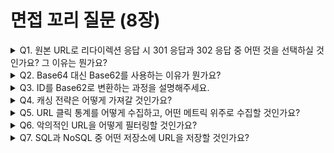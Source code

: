 # 면접 꼬리 질문 (8장)

<details>
<summary>Q1. 원본 URL로 리다이렉션 응답 시 301 응답과 302 응답 중 어떤 것을 선택하실 것인가요? 그 이유는 뭔가요?</summary>

**301 Moved Permanently (영구 리다이렉션)**:

**특징**:
- 브라우저가 응답을 캐싱함
- 이후 동일한 단축 URL 요청 시 서버를 거치지 않고 바로 원본 URL로 이동
- 서버 부하 감소

**장점**:
- 서버 트래픽 절감
- 빠른 리다이렉션 (캐시 히트 시)
- 인프라 비용 절감

**단점**:
- 클릭 통계 수집 불가 (캐시된 요청은 서버에 도달하지 않음)
- A/B 테스팅 불가능
- URL 변경 시 브라우저 캐시 때문에 문제 발생 가능

**사용 사례**:
- 통계 수집이 불필요한 경우
- 트래픽이 매우 많아 서버 부하 절감이 중요한 경우
- 영구적으로 변경되지 않는 URL

---

**302 Found (임시 리다이렉션)**:

**특징**:
- 브라우저가 응답을 캐싱하지 않음
- 매번 서버를 거쳐 리다이렉션
- 모든 클릭이 서버에 기록됨

**장점**:
- 정확한 클릭 통계 수집 가능
- 사용자 행동 분석 가능 (IP, User-Agent, Referer 등)
- 실시간 모니터링 가능
- 원본 URL 변경 시 즉시 반영

**단점**:
- 높은 서버 부하
- 추가 네트워크 왕복 시간 (RTT)
- 인프라 비용 증가

**사용 사례**:
- 클릭 통계가 중요한 경우 (마케팅, 분석)
- URL을 동적으로 변경해야 하는 경우
- A/B 테스팅이 필요한 경우

---

**권장 사항**:

**대부분의 URL 단축 서비스는 302를 사용**합니다:
- Bitly, TinyURL 등 주요 서비스 모두 302 사용
- 클릭 통계가 URL 단축 서비스의 핵심 가치
- 광고 수익, 분석 데이터 제공 등 비즈니스 모델에 필수적

**예외적으로 301 사용**:
- 퍼머링크(Permalink) 제공 서비스
- 트래픽이 극도로 많고 통계가 불필요한 경우
- CDN과 조합하여 캐싱 최적화가 필요한 경우

**하이브리드 접근**:
- 기본적으로 302 사용
- 특정 URL에 대해서만 301 옵션 제공 (사용자 선택)
- 통계 수집 기간 종료 후 자동으로 301로 전환
</details>

<details>
<summary>Q2. Base64 대신 Base62를 사용하는 이유가 뭔가요?</summary>

**Base64의 문제점**:

1. **URL-unsafe 문자 포함**:
   - `+` (플러스): URL에서 공백으로 해석될 수 있음
   - `/` (슬래시): 경로 구분자와 충돌
   - `=` (등호): 패딩 문자, URL 파라미터와 혼동

2. **URL 인코딩 필요**:
   - 이들 문자를 사용하려면 퍼센트 인코딩 필요
   - 예: `+` → `%2B`, `/` → `%2F`
   - URL이 길어지고 복잡해짐

3. **가독성 문제**:
   - 특수문자로 인해 사용자가 입력하기 어려움
   - 음성으로 전달하기 어려움

**Base62의 장점**:

1. **URL-safe**:
   - 사용 문자: `[0-9a-zA-Z]` (62개)
   - 모든 문자가 URL에 안전하게 사용 가능
   - 추가 인코딩 불필요

2. **가독성**:
   - 알파벳과 숫자만 사용하여 직관적
   - 대소문자 구분으로 더 많은 조합 생성

3. **짧은 길이**:
   - Base62도 충분히 짧은 URL 생성 가능
   - 예: 62^7 = 약 3.5조 개 조합 (7자리)

**왜 Base62인가?**:
- Base64와 거의 동일한 효율성 (62 vs 64)
- URL-safe하여 추가 처리 불필요
- 단축 URL의 핵심 요구사항 충족
</details>

<details>
<summary>Q3. ID를 Base62로 변환하는 과정을 설명해주세요.</summary>

**Base62 문자 세트**:
```
0-9: 숫자 (10개)
a-z: 소문자 알파벳 (26개)
A-Z: 대문자 알파벳 (26개)
총 62개 문자
```

**매핑 테이블**:
```
0 → '0', 1 → '1', ..., 9 → '9'
10 → 'a', 11 → 'b', ..., 35 → 'z'
36 → 'A', 37 → 'B', ..., 61 → 'Z'
```

**변환 알고리즘 (10진수 → Base62)**:

1. **나눗셈 반복**:
   - ID를 62로 나눈 나머지를 구함
   - 나머지를 Base62 문자로 변환
   - 몫이 0이 될 때까지 반복

2. **결과 문자열 역순 배열**:
   - 나머지를 구한 순서의 역순이 최종 결과

**의사 코드**:

```
function toBase62(id):
    chars = "0123456789abcdefghijklmnopqrstuvwxyzABCDEFGHIJKLMNOPQRSTUVWXYZ"
    result = ""

    while id > 0:
        remainder = id % 62
        result = chars[remainder] + result
        id = id / 62

    return result if result else "0"
```

**역변환 (Base62 → 10진수)**:

```
function fromBase62(shortUrl):
    chars = "0123456789abcdefghijklmnopqrstuvwxyzABCDEFGHIJKLMNOPQRSTUVWXYZ"
    id = 0

    for each character in shortUrl:
        id = id * 62 + indexOf(character in chars)

    return id
```

**실전 고려사항**:

1. **최소 길이 보장**:
   - 초기 ID가 작으면 1-2자리만 나올 수 있음
   - 보안/예측 방지를 위해 최소 길이 패딩
   - 예: 앞에 랜덤 문자 추가 또는 고정 오프셋 사용

2. **충돌 방지**:
   - 데이터베이스 auto_increment ID를 직접 사용하면 순차적이라 예측 가능
   - 해시 함수나 분산 ID 생성기(Snowflake) 조합 권장

**결론**: Base62 변환은 간단한 진법 변환이며, 62진수 나눗셈의 나머지를 문자로 매핑하는 과정입니다.
</details>

<details>
<summary>Q4. 캐싱 전략은 어떻게 가져갈 것인가요?</summary>

**캐싱이 필요한 이유**:
- URL 단축 서비스는 읽기 요청이 압도적으로 많음 (읽기:쓰기 = 100:1 이상)
- 인기 있는 URL은 반복적으로 요청됨
- 데이터베이스 부하 감소 및 응답 속도 향상

**캐싱 계층**:

1. **클라이언트 측 캐싱**:
   - 브라우저 캐시 (301 사용 시)
   - 앞서 Q1에서 설명했듯이 통계 수집 문제로 비권장

2. **CDN 캐싱**:
   - 지리적으로 분산된 엣지 서버에서 캐싱
   - 응답 속도 크게 향상 (지연 시간 감소)
   - CloudFront, Cloudflare, Akamai 등 활용
   - **전략**: 인기 URL만 CDN에 캐싱, TTL은 짧게 설정 (클릭 통계 손실 최소화)

3. **애플리케이션 서버 캐싱**:
   - Redis, Memcached 같은 인메모리 캐시
   - 데이터베이스 앞단에 배치
   - **가장 중요한 계층**

**캐싱 전략 (애플리케이션 레벨): Cache-Aside + Write-Through**
- 읽기: Cache-Aside (자주 사용되는 URL만 캐싱)
- 쓰기: Write-Through (새 URL 생성 시 캐시에도 저장)

**캐싱 세부 전략**:

**1. TTL (Time-To-Live) 설정**:
- 인기 URL: 24시간
- 일반 URL: 1시간
- 사용 빈도에 따라 동적 TTL 조정

**2. 캐시 키 설계**:
```
Key: "short_url:{hash}"
Value: {
  "original_url": "https://example.com/long-url",
  "created_at": "2025-01-15T10:00:00Z",
  "expires_at": "2026-01-15T10:00:00Z"
}
```

**3. LRU (Least Recently Used) 정책**:
- Redis의 `maxmemory-policy allkeys-lru` 설정
- 메모리 부족 시 가장 오래 사용되지 않은 키 제거

**4. 핫 키 문제 대응**:
- 특정 URL에 요청 폭증 시 캐시 서버 단일 샤드에 부하 집중
- **해결책**:
  - 핫 키 복제 (여러 캐시 서버에 중복 저장)
  - 로컬 캐시 추가 (애플리케이션 서버 메모리)
  - Rate Limiting

**5. 캐시 무효화 (Invalidation)**:
- URL 수정/삭제 시 캐시에서도 제거
- Pub/Sub 패턴으로 여러 캐시 서버 동기화

**모니터링 메트릭**:
- 캐시 히트율 (목표: 90% 이상)
- 평균 응답 시간
- 캐시 메모리 사용률
- 캐시 미스 비율

**결론**: Cache-Aside를 기본으로 하되, 읽기 성능이 중요하므로 CDN과 Redis를 조합하여 다층 캐싱 구조를 구축하는 것이 효과적입니다.
</details>

<details>
<summary>Q5. URL 클릭 통계를 어떻게 수집하고, 어떤 메트릭 위주로 수집할 것인가요?</summary>

**통계 수집 아키텍처**:

**1. 실시간 수집**:
```
사용자 클릭
  ↓
웹 서버 (로깅)
  ↓
메시지 큐 (Kafka, RabbitMQ)
  ↓
스트림 처리 (Kafka Streams, Flink)
  ↓
집계 저장 (Cassandra, ClickHouse, BigQuery)
```

**2. 배치 수집**:
```
로그 파일 (S3, HDFS)
  ↓
배치 처리 (Spark, Hadoop)
  ↓
데이터 웨어하우스 (Redshift, BigQuery)
  ↓
분석/시각화 (Tableau, Looker)
```

**기본 메트릭**:

1. **클릭 수**:
   - 총 클릭 수
   - 고유 클릭 수 (IP 기반)
   - 시간대별 클릭 수

2. **시간 정보**:
   - 클릭 타임스탬프
   - 시간대별/일별/주별/월별 집계
   - 피크 시간대 분석

3. **지리적 정보**:
   - 국가, 도시 (IP → GeoIP 매핑)
   - 언어 (Accept-Language 헤더)
   - 타임존

4. **디바이스 정보**:
   - User-Agent 파싱:
     - 브라우저 (Chrome, Safari, Firefox 등)
     - OS (Windows, macOS, iOS, Android 등)
     - 디바이스 타입 (Desktop, Mobile, Tablet)

5. **리퍼러 (Referrer)**:
   - 유입 경로 (어디서 클릭했는지)
   - 소셜 미디어, 검색 엔진, 직접 입력 등

**고급 메트릭**:

6. **사용자 세션**:
   - 세션 ID로 동일 사용자 추적
   - 클릭 패턴 분석
   - 재방문율

7. **변환율 (Conversion)**:
   - UTM 파라미터 추적
   - A/B 테스트 결과
   - 캠페인 효과 측정

8. **봇 감지**:
   - 비정상적으로 많은 클릭
   - User-Agent 기반 봇 필터링
   - CAPTCHA 우회 여부

**수집 방법**:

**1. 동기 수집 (단순)**:
```
클릭 발생 → DB에 즉시 기록 → 리다이렉션
```
- **문제**: DB 부하 증가, 응답 지연

**2. 비동기 수집 (권장)**:
```
클릭 발생 → 메시지 큐에 전송 → 즉시 리다이렉션
            ↓
     백그라운드 워커가 처리 → DB 저장
```
- **장점**: 빠른 응답, 확장 가능

**3. 로그 기반 수집**:
```
웹 서버 로그 (Nginx, Apache)
  ↓
로그 수집기 (Fluentd, Logstash)
  ↓
중앙 저장소 (Elasticsearch, S3)
  ↓
배치 분석
```
- **장점**: 서버 코드 변경 불필요, 안정적

**저장소 선택**:

| 저장소 | 용도 | 장점 |
|--------|------|------|
| Redis | 실시간 카운터 | 빠른 증감 연산 |
| Cassandra | 시계열 데이터 | 높은 쓰기 성능 |
| ClickHouse | 분석 쿼리 | OLAP에 최적화 |
| BigQuery | 데이터 웨어하우스 | 대규모 분석 |

**개인정보 보호**:
- IP 주소 해싱 또는 마스킹
- GDPR 준수: 사용자 동의 필요
- 보관 기간 설정 (예: 90일 후 삭제)

**최적화**:
- 배치 삽입 (Bulk Insert)로 DB 부하 감소
- 사전 집계로 실시간 대시보드 제공
- 파티셔닝 (날짜별, URL별)으로 쿼리 성능 향상

**결론**: 비동기 메시지 큐를 사용하여 클릭 이벤트를 수집하고, 기본 메트릭(클릭 수, 시간, 지리, 디바이스, 리퍼러)을 중심으로 분석하는 것이 효과적입니다.
</details>

<details>
<summary>Q6. 악의적인 URL을 어떻게 필터링할 것인가요?</summary>

**악의적인 URL 유형**:

1. **피싱(Phishing)**:
   - 금융 정보, 비밀번호 탈취 목적
   - 정상 사이트를 모방한 가짜 사이트

2. **멀웨어(Malware)**:
   - 바이러스, 랜섬웨어 배포
   - 드라이브 바이 다운로드

3. **스팸(Spam)**:
   - 광고 남용
   - 불법 상품 판매

4. **불법 콘텐츠**:
   - 저작권 침해
   - 성인 콘텐츠 (서비스 정책에 따라)

**필터링 전략**:

**1. 블랙리스트 기반**:

**외부 블랙리스트 API 활용**:
- **Google Safe Browsing API**:
  - Google이 관리하는 악성 URL 데이터베이스
  - 피싱, 멀웨어 사이트 실시간 탐지
  - 무료 (일일 API 호출 제한 있음)

- **VirusTotal API**:
  - 70개 이상의 백신 엔진 통합
  - URL/도메인 평판 조회

- **PhishTank**:
  - 커뮤니티 기반 피싱 사이트 데이터베이스

**구현**:
```
1. URL 단축 요청 수신
2. 원본 URL을 Safe Browsing API로 검사
3. 위험 판정 시 요청 거부
4. 안전하면 단축 URL 생성
```

**2. 휴리스틱 분석**:

**의심스러운 패턴 감지**:
- IP 주소 형식 URL (예: `http://192.168.1.1/...`)
- 비정상적으로 긴 URL (예: 2000자 이상)
- 의심스러운 TLD (`.tk`, `.ml` 등 무료 도메인)
- URL에 `login`, `verify`, `secure` 같은 피싱 키워드 포함
- 정상 도메인과 유사한 타이포스쿼팅 (예: `goog1e.com`)

**3. 도메인 평판 시스템**:

**평판 점수 계산**:
- 도메인 나이 (새 도메인은 의심)
- SSL/TLS 인증서 유무
- WHOIS 정보 (익명 등록은 의심)
- DNS 레코드 (MX, SPF 등)
- 과거 신고 이력

**4. 사용자 신고 시스템**:

**크라우드소싱**:
- 사용자가 악성 URL 신고 가능
- 신고 누적 시 자동 차단
- 신고자 평판 시스템 (허위 신고 방지)

**5. 컨텐츠 검사**:

**URL 페이지 크롤링**:
- 실제 페이지를 다운로드하여 분석
- HTML/JavaScript에서 악성 코드 패턴 탐지
- 리다이렉션 체인 추적 (다단계 리다이렉션 의심)

**주의**: 리소스 소모가 크므로 샘플링 또는 의심스러운 URL에만 적용

**6. 머신러닝 기반**:

**특징 추출**:
- URL 구조 (길이, 특수문자 비율, 서브도메인 수)
- 도메인 특징 (나이, 등록 정보)
- 컨텐츠 특징 (키워드, HTML 구조)

**모델 학습**:
- 레이블된 데이터셋 (악성/정상)
- Random Forest, XGBoost 등 분류 모델
- 주기적 재학습으로 새로운 위협 대응

**필터링 시점**:

**1. URL 생성 시 (사전 예방)**:
```
POST /api/shorten
  ↓
블랙리스트 검사
  ↓
휴리스틱 분석
  ↓
안전하면 생성, 위험하면 거부
```

**2. 주기적 재검사 (사후 탐지)**:
```
배치 작업 (매일 또는 매주)
  ↓
저장된 모든 URL 재검사
  ↓
새로 위험 판정된 URL 비활성화
  ↓
사용자에게 알림
```

**3. 클릭 시 실시간 검사**:
```
단축 URL 클릭
  ↓
캐시된 안전성 상태 확인
  ↓
의심스러우면 경고 페이지 표시
  ↓
사용자 선택 (계속 진행 / 취소)
```

**경고 페이지 표시**:
- "이 링크는 안전하지 않을 수 있습니다"
- 사용자 선택권 제공 (책임 전가)
- 클릭 통계에 경고 표시 기록

**오탐(False Positive) 대응**:
- 화이트리스트 관리 (신뢰할 수 있는 도메인)
- 사용자 이의 제기 시스템
- 수동 리뷰 프로세스

**성능 고려사항**:
- API 호출은 캐싱 (도메인별 결과 24시간 캐시)
- 비동기 검사로 URL 생성 속도 유지
- 배치 API 호출로 요청 수 절감

**법적 책임**:
- 이용 약관에 명시: "악성 URL 차단 노력하지만 100% 보장 불가"
- 신고 접수 후 즉시 조치
- 투명성 보고서 발행

**결론**: Google Safe Browsing API 같은 외부 블랙리스트와 휴리스틱 분석을 조합하고, 사용자 신고 시스템을 운영하여 다층 방어 체계를 구축하는 것이 효과적입니다.
</details>

<details>
<summary>Q7. SQL과 NoSQL 중 어떤 저장소에 URL을 저장할 것인가요?</summary>

**URL 단축 서비스 요구사항 분석**:

1. **읽기 집중적**: 읽기:쓰기 = 100:1 이상
2. **단순한 쿼리**: 주로 키-값 조회 (단축 URL → 원본 URL)
3. **높은 가용성**: 다운타임 최소화
4. **확장성**: 수억 건 이상 URL 저장
5. **낮은 지연**: 빠른 리다이렉션 필요

**권장 선택**: **NoSQL (DynamoDB, Cassandra) + SQL 조합**

**아키텍처**:

**1. 메인 저장소: NoSQL**
- **DynamoDB** 또는 **Cassandra**
- 단축 URL → 원본 URL 매핑 저장
- 빠른 읽기/쓰기, 수평 확장

**테이블 설계 (DynamoDB)**:
```
Table: url_mappings
Partition Key: short_url (예: "abc123")
Attributes:
  - original_url
  - user_id
  - created_at
  - expires_at
```

**2. 분석 저장소: SQL**
- **PostgreSQL** 또는 **MySQL**
- 사용자 정보, URL 메타데이터, 권한 관리
- 복잡한 분석 쿼리

**3. 통계 저장소: 전문 분석 DB**
- **ClickHouse**, **BigQuery**
- 클릭 로그 저장
- OLAP 쿼리 최적화

---

**하이브리드 접근의 장점**:

1. **NoSQL**: 빠른 리다이렉션 (메인 기능)
2. **SQL**: 비즈니스 로직, 사용자 관리
3. **분석 DB**: 통계 및 리포팅

**데이터 흐름**:
```
URL 생성 요청
  ↓
PostgreSQL (사용자 인증, 할당량 확인)
  ↓
DynamoDB (단축 URL 저장)
  ↓
응답 반환

---

리다이렉션 요청
  ↓
DynamoDB (단축 URL 조회)
  ↓
Redis (캐시)
  ↓
리다이렉션

---

클릭 통계
  ↓
Kafka (이벤트 스트림)
  ↓
ClickHouse (집계 저장)
```

**실무 예시**:
- **Bitly**: MongoDB (초기) → DynamoDB + PostgreSQL (현재)
- **TinyURL**: MySQL
- **Google URL Shortener (종료됨)**: Bigtable + BigQuery

**결론**: **NoSQL(DynamoDB/Cassandra)을 메인 저장소로 사용하고, SQL(PostgreSQL)을 보조 저장소로 활용**하는 하이브리드 아키텍처를 권장합니다. 이렇게 하면 빠른 성능과 복잡한 쿼리를 모두 지원할 수 있습니다.
</details>
